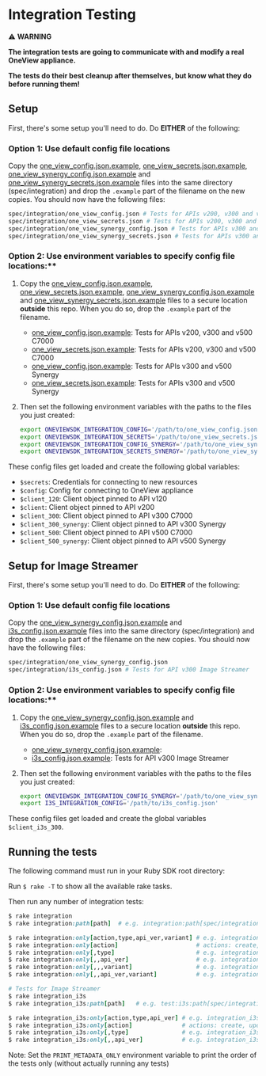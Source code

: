 # Integration Testing
:warning: **WARNING**

**The integration tests are going to communicate with and modify a real OneView appliance.**

**The tests do their best cleanup after themselves, but know what they do before running them!**

## Setup
First, there's some setup you'll need to do. Do **EITHER** of the following:

### Option 1: Use default config file locations

  Copy the [one_view_config.json.example](one_view_config.json.example),
   [one_view_secrets.json.example](one_view_secrets.json.example), [one_view_synergy_config.json.example](one_view_synergy_config.json.example) and
   [one_view_synergy_secrets.json.example](one_view_synergy_secrets.json.example) files into the same directory (spec/integration) and drop the `.example` part of the filename on the new copies. You should now have the following files:

```bash
spec/integration/one_view_config.json # Tests for APIs v200, v300 and v500 C7000
spec/integration/one_view_secrets.json # Tests for APIs v200, v300 and v500 C7000
spec/integration/one_view_synergy_config.json # Tests for APIs v300 and v500 Synergy
spec/integration/one_view_synergy_secrets.json # Tests for APIs v300 and v500 Synergy
```

### Option 2: Use environment variables to specify config file locations:**

1. Copy the [one_view_config.json.example](one_view_config.json.example),
   [one_view_secrets.json.example](one_view_secrets.json.example), [one_view_synergy_config.json.example](one_view_synergy_config.json.example) and
   [one_view_synergy_secrets.json.example](one_view_synergy_secrets.json.example) files to a secure location
   **outside** this repo. When you do so, drop the `.example` part of the filename.

   - [one_view_config.json.example](one_view_config.json.example): Tests for APIs v200, v300 and v500 C7000
   - [one_view_secrets.json.example](one_view_secrets.json.example): Tests for APIs v200, v300 and v500 C7000
   - [one_view_config.json.example](one_view_config.json.example): Tests for APIs v300 and v500 Synergy
   - [one_view_secrets.json.example](one_view_secrets.json.example): Tests for APIs v300 and v500 Synergy

2. Then set the following environment variables with the paths to the files you just created:

   ```bash
   export ONEVIEWSDK_INTEGRATION_CONFIG='/path/to/one_view_config.json'
   export ONEVIEWSDK_INTEGRATION_SECRETS='/path/to/one_view_secrets.json'
   export ONEVIEWSDK_INTEGRATION_CONFIG_SYNERGY='/path/to/one_view_synergy_config.json'
   export ONEVIEWSDK_INTEGRATION_SECRETS_SYNERGY='/path/to/one_view_synergy_secrets.json'
   ```



These config files get loaded and create the following global variables:
 - `$secrets`: Credentials for connecting to new resources
 - `$config`: Config for connecting to OneView appliance
 - `$client_120`: Client object pinned to API v120
 - `$client`: Client object pinned to API v200
 - `$client_300`: Client object pinned to API v300 C7000
 - `$client_300_synergy`: Client object pinned to API v300 Synergy
 - `$client_500`: Client object pinned to API v500 C7000
 - `$client_500_synergy`: Client object pinned to API v500 Synergy


## Setup for Image Streamer
First, there's some setup you'll need to do. Do **EITHER** of the following:

### Option 1: Use default config file locations

  Copy the [one_view_synergy_config.json.example](one_view_synergy_config.json.example) and [i3s_config.json.example](i3s_config.json.example)
   files into the same directory (spec/integration) and drop the `.example` part of the filename on the new copies.
   You should now have the following files:

```bash
spec/integration/one_view_synergy_config.json
spec/integration/i3s_config.json # Tests for API v300 Image Streamer
```

### Option 2: Use environment variables to specify config file locations:**

1. Copy the [one_view_synergy_config.json.example](one_view_synergy_config.json.example) and [i3s_config.json.example](i3s_config.json.example)
    files to a secure location **outside** this repo. When you do so, drop the `.example` part of the filename.

   - [one_view_synergy_config.json.example](one_view_synergy_config.json.example):
   - [i3s_config.json.example](i3s_config.json.example): Tests for API v300 Image Streamer

2. Then set the following environment variables with the paths to the files you just created:

   ```bash
   export ONEVIEWSDK_INTEGRATION_CONFIG_SYNERGY='/path/to/one_view_synergy_config.json'
   export I3S_INTEGRATION_CONFIG='/path/to/i3s_config.json'
   ```


These config files get loaded and create the global variables `$client_i3s_300`.

## Running the tests
The following command must run in your Ruby SDK root directory:

Run `$ rake -T` to show all the available rake tasks.

Then run any number of integration tests:

```ruby
$ rake integration
$ rake integration:path[path]  # e.g. integration:path[spec/integration/resource/api200/connection_template]

$ rake integration:only[action,type,api_ver,variant] # e.g. integration:only[create,volume,300,c7000]
$ rake integration:only[action]                      # actions: create, update, delete
$ rake integration:only[,type]                       # e.g. integration:only[,volume_template]
$ rake integration:only[,,api_ver]                   # e.g. integration:only[,,300]
$ rake integration:only[,,,variant]                  # e.g. integration:only[,,,synergy]
$ rake integration:only[,,api_ver,variant]           # e.g. integration:only[,,300,c7000]

# Tests for Image Streamer
$ rake integration_i3s
$ rake integration_i3s:path[path]   # e.g. test:i3s:path[spec/integration/image-streamer/api300/os_volume]

$ rake integration_i3s:only[action,type,api_ver] # e.g. integration_i3s:only[create,build_plan,300]
$ rake integration_i3s:only[action]              # actions: create, update, delete
$ rake integration_i3s:only[,type]               # e.g. integration_i3s:only[,build_plan]
$ rake integration_i3s:only[,,api_ver]           # e.g. integration_i3s:only[,,300]
```

Note: Set the `PRINT_METADATA_ONLY` environment variable to print the order of the tests only (without actually running any tests)

